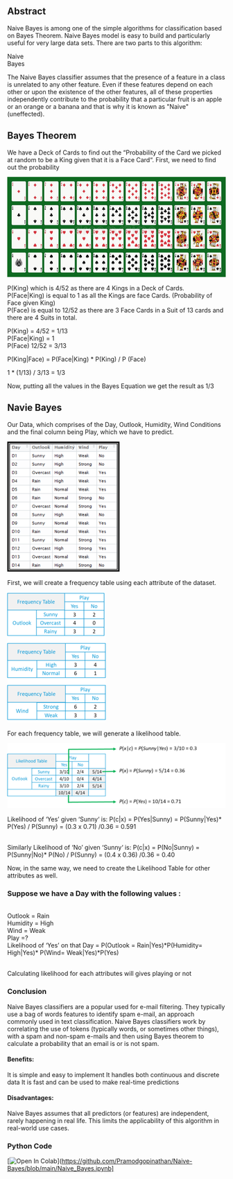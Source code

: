 ## Abstract
Naive Bayes is among one of the simple algorithms for classification based on Bayes Theorem. Naive Bayes model is easy to build and particularly useful for very large data sets. There are two parts to this algorithm: <br />

Naive<br />
Bayes<br />

The Naive Bayes classifier assumes that the presence of a feature in a class is unrelated to any other feature. Even if these features depend on each other or upon the existence of the other features, all of these properties independently contribute to the probability that a particular fruit is an apple or an orange or a banana and that is why it is known as "Naive" (uneffected). 

## Bayes Theorem 
We have a Deck of Cards to find out the “Probability of the Card we picked at random to be a King given that it is a Face Card“. First, we need to find out the probability
<br />

![](https://github.com/Pramodgopinathan/Naive-Bayes/blob/8be41914ab4713eb7c5056c65a4d5691e2cdab65/Face%20Card.jpg)


P(King) which is 4/52 as there are 4 Kings in a Deck of Cards. <br />
P(Face|King) is equal to 1 as all the Kings are face Cards. (Probability of Face given King) <br />
P(Face) is equal to 12/52 as there are 3 Face Cards in a Suit of 13 cards and there are 4 Suits in total. <br />

P(King) = 4/52 = 1/13 <br />
P(Face|King) = 1 <br />
P(Face) 12/52 = 3/13 <br />

P(King|Face) = P(Face|King) * P(King) / P (Face) <br />

1 * (1/13) / 3/13 = 1/3 <br />

Now, putting all the values in the Bayes Equation we get the result as 1/3


## Navie Bayes

Our Data, which comprises of the Day, Outlook, Humidity, Wind Conditions and the final column being Play, which we have to predict.

![](https://github.com/Pramodgopinathan/Naive-Bayes/blob/3c9559c69ed81c97b83916f389cf4f2167fc3b32/Dataset.png)

First, we will create a frequency table using each attribute of the dataset.

![](https://github.com/Pramodgopinathan/Naive-Bayes/blob/e34b3a56c4282761e783f2bf91c2b03f59fdf071/Frequency%20table.png)

For each frequency table, we will generate a likelihood table.

![](https://github.com/Pramodgopinathan/Naive-Bayes/blob/5986fd11d92c8ce8d2696382217cc85acdcd7522/likelihood.png)

Likelihood of ‘Yes’ given ‘Sunny‘ is:
P(c|x) = P(Yes|Sunny) = P(Sunny|Yes)* P(Yes) / P(Sunny) = (0.3 x 0.71) /0.36  = 0.591

 
<br />
Similarly Likelihood of ‘No’ given ‘Sunny‘ is:
P(c|x) = P(No|Sunny) = P(Sunny|No)* P(No) / P(Sunny) = (0.4 x 0.36) /0.36  = 0.40 <br />

Now, in the same way, we need to create the Likelihood Table for other attributes as well.

### Suppose we have a Day with the following values :
<br />
Outlook   =  Rain <br />
Humidity   =  High <br />
Wind  =  Weak <br />
Play =?
<br />
Likelihood of ‘Yes’ on that Day = P(Outlook = Rain|Yes)*P(Humidity= High|Yes)* P(Wind= Weak|Yes)*P(Yes)
<br /> 
<br /> 

Calculating likelihood for each attributes will gives playing or not

### Conclusion
Naive Bayes classifiers are a popular used for e-mail filtering. They typically use a bag of words features to identify spam e-mail, an approach commonly used in text classification. Naive Bayes classifiers work by correlating the use of tokens (typically words, or sometimes other things), with a spam and non-spam e-mails and then using Bayes theorem to calculate a probability that an email is or is not spam.

#### Benefits: <br />
It is simple and easy to implement
It handles both continuous and discrete data
It is fast and can be used to make real-time predictions
 <br />
#### Disadvantages: <br />
Naive Bayes assumes that all predictors (or features) are independent, rarely happening in real life. This limits the applicability of this algorithm in real-world use cases.

### Python Code

[![Open In Colab](https://colab.research.google.com/assets/colab-badge.svg)](https://github.com/Pramodgopinathan/Naive-Bayes/blob/main/Naive_Bayes.ipynb]

